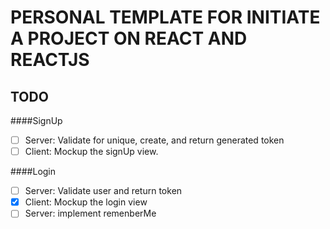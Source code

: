 # PERSONAL TEMPLATE FOR INITIATE A PROJECT ON REACT AND REACTJS

## TODO

####SignUp

- [ ] Server: Validate for unique, create, and return generated token
- [ ] Client: Mockup the signUp view.

####Login

- [ ] Server: Validate user and return token
- [x] Client: Mockup the login view
- [ ] Server: implement remenberMe